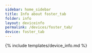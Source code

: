 ```yaml
---
sidebar: home_sidebar
title: Info about foster_tab
folder: info
layout: deviceinfo
permalink: /devices/foster_tab/
device: foster_tab
---
```

{% include templates/device_info.md %}

